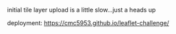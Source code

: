 initial tile layer upload is a little slow...just a heads up

deployment: https://cmc5953.github.io/leaflet-challenge/
